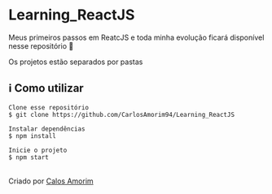 # Learning_ReactJS

Meus primeiros passos em ReatcJS e toda minha evolução ficará disponível nesse repositório 💙 

Os projetos estão separados por pastas

<h2>ℹ️ Como utilizar</h2>

    Clone esse repositório
    $ git clone https://github.com/CarlosAmorim94/Learning_ReactJS

    Instalar dependências
    $ npm install

    Inicie o projeto
    $ npm start


<br>
Criado por <a href="https://github.com/CarlosAmorim94" target="_blank">Calos Amorim</a></p>
